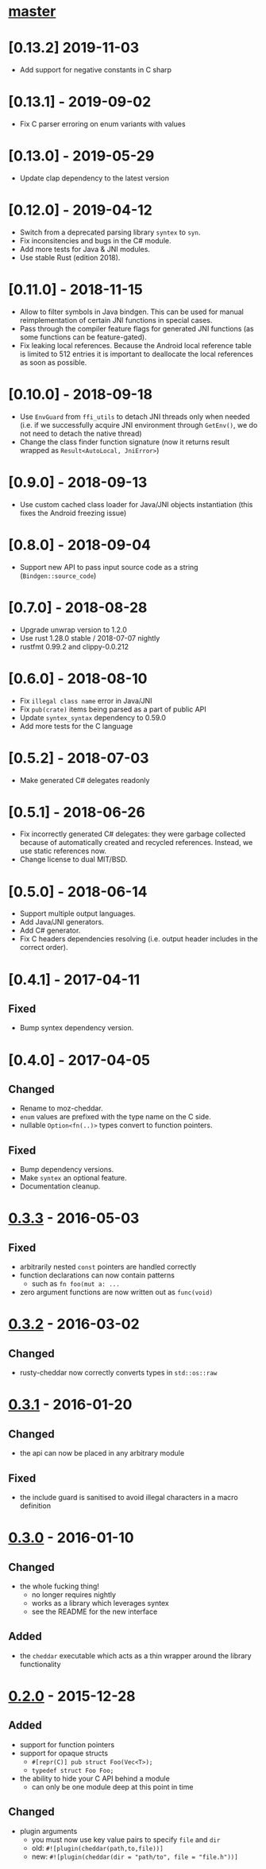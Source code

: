 # [master]

# [0.13.2] 2019-11-03

- Add support for negative constants in C sharp

# [0.13.1] - 2019-09-02

- Fix C parser erroring on enum variants with values

# [0.13.0] - 2019-05-29

- Update clap dependency to the latest version

# [0.12.0] - 2019-04-12

- Switch from a deprecated parsing library `syntex` to `syn`.
- Fix inconsitencies and bugs in the C# module.
- Add more tests for Java & JNI modules.
- Use stable Rust (edition 2018).

# [0.11.0] - 2018-11-15

- Allow to filter symbols in Java bindgen. This can be used for manual reimplementation of
  certain JNI functions in special cases.
- Pass through the compiler feature flags for generated JNI functions (as some functions
  can be feature-gated).
- Fix leaking local references. Because the Android local reference table is limited to 512
  entries it is important to deallocate the local references as soon as possible.

# [0.10.0] - 2018-09-18

- Use `EnvGuard` from `ffi_utils` to detach JNI threads only when needed (i.e. if we
  successfully acquire JNI environment through `GetEnv()`, we do not need to detach the
  native thread)
- Change the class finder function signature (now it returns result wrapped
  as `Result<AutoLocal, JniError>`)

# [0.9.0] - 2018-09-13

- Use custom cached class loader for Java/JNI objects instantiation (this fixes the Android
  freezing issue)

# [0.8.0] - 2018-09-04

- Support new API to pass input source code as a string (`Bindgen::source_code`)

# [0.7.0] - 2018-08-28

- Upgrade unwrap version to 1.2.0
- Use rust 1.28.0 stable / 2018-07-07 nightly
- rustfmt 0.99.2 and clippy-0.0.212

# [0.6.0] - 2018-08-10

- Fix `illegal class name` error in Java/JNI
- Fix `pub(crate)` items being parsed as a part of public API
- Update `syntex_syntax` dependency to 0.59.0
- Add more tests for the C language

# [0.5.2] - 2018-07-03

- Make generated C# delegates readonly

# [0.5.1] - 2018-06-26

- Fix incorrectly generated C# delegates: they were garbage collected because of automatically
  created and recycled references. Instead, we use static references now.
- Change license to dual MIT/BSD.

# [0.5.0] - 2018-06-14

- Support multiple output languages.
- Add Java/JNI generators.
- Add C# generator.
- Fix C headers dependencies resolving (i.e. output header includes in the correct order).

# [0.4.1] - 2017-04-11

## Fixed

- Bump syntex dependency version.

# [0.4.0] - 2017-04-05

## Changed

- Rename to moz-cheddar.
- `enum` values are prefixed with the type name on the C side.
- nullable `Option<fn(..)>` types convert to function pointers.

## Fixed

- Bump dependency versions.
- Make `syntex` an optional feature.
- Documentation cleanup.

# [0.3.3] - 2016-05-03

## Fixed

- arbitrarily nested `const` pointers are handled correctly
- function declarations can now contain patterns
    - such as `fn foo(mut a: ...`
- zero argument functions are now written out as `func(void)`

# [0.3.2] - 2016-03-02

## Changed

- rusty-cheddar now correctly converts types in `std::os::raw`

# [0.3.1] - 2016-01-20

## Changed

- the api can now be placed in any arbitrary module

## Fixed

- the include guard is sanitised to avoid illegal characters in a macro definition


# [0.3.0] - 2016-01-10

## Changed

- the whole fucking thing!
    - no longer requires nightly
    - works as a library which leverages syntex
    - see the README for the new interface

## Added

- the `cheddar` executable which acts as a thin wrapper around the library functionality


# [0.2.0] - 2015-12-28

## Added

- support for function pointers
- support for opaque structs
    - `#[repr(C)] pub struct Foo(Vec<T>);`
    - `typedef struct Foo Foo;`
- the ability to hide your C API behind a module
    - can only be one module deep at this point in time

## Changed

- plugin arguments
    - you must now use key value pairs to specify `file` and `dir`
    - old: `#![plugin(cheddar(path,to,file))]`
    - new: `#![plugin(cheddar(dir = "path/to", file = "file.h"))]`

[master]: https://github.com/Sean1708/rusty-cheddar/compare/v0.3.3...HEAD
[0.3.3]: https://github.com/Sean1708/rusty-cheddar/compare/v0.3.2...v0.3.3
[0.3.2]: https://github.com/Sean1708/rusty-cheddar/compare/v0.3.1...v0.3.2
[0.3.1]: https://github.com/Sean1708/rusty-cheddar/compare/v0.3.0...v0.3.1
[0.3.0]: https://github.com/Sean1708/rusty-cheddar/compare/v0.2.0...v0.3.0
[0.2.0]: https://github.com/Sean1708/rusty-cheddar/compare/v0.1.0...v0.2.0

